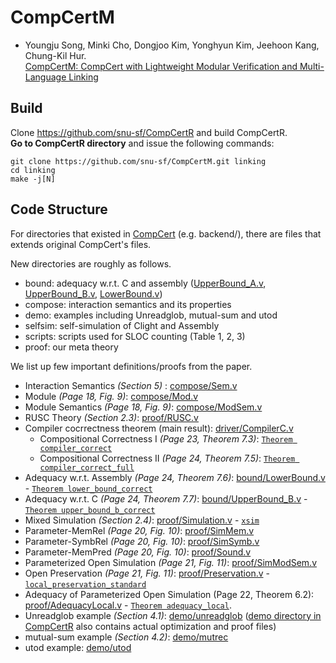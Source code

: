 # CompCertM
- Youngju Song, Minki Cho, Dongjoo Kim, Yonghyun Kim, Jeehoon Kang, Chung-Kil Hur.  
[CompCertM: CompCert with Lightweight Modular Verification and Multi-Language Linking](https://sf.snu.ac.kr/compcertm/)

## Build
Clone https://github.com/snu-sf/CompCertR and build CompCertR.  
**Go to CompCertR directory** and issue the following commands:
```
git clone https://github.com/snu-sf/CompCertM.git linking
cd linking
make -j[N]
```

## Code Structure

For directories that existed in [CompCert](https://github.com/AbsInt/CompCert) (e.g. backend/), there are files that extends original CompCert's files.

New directories are roughly as follows.

- bound: adequacy w.r.t. C and assembly ([UpperBound_A.v](bound/UpperBound_A.v), [UpperBound_B.v](bound/UpperBound_B.v), [LowerBound.v](bound/LowerBound.v))  
- compose: interaction semantics and its properties  
- demo: examples including Unreadglob, mutual-sum and utod
- selfsim: self-simulation of Clight and Assembly  
- scripts: scripts used for SLOC counting (Table 1, 2, 3)  
- proof: our meta theory

We list up few important definitions/proofs from the paper.

- Interaction Semantics _(Section 5)_ : [compose/Sem.v](compose/Sem.v)  
- Module _(Page 18, Fig. 9)_: [compose/Mod.v](compose/Mod.v)  
- Module Semantics _(Page 18, Fig. 9)_: [compose/ModSem.v](compose/ModSem.v#L140)  
- RUSC Theory _(Section 2.3)_: [proof/RUSC.v](proof/RUSC.v)  
- Compiler cocrrectness theorem (main result): [driver/CompilerC.v](driver/CompilerC.v)
  + Compositional Correctness I _(Page 23, Theorem 7.3)_: [`Theorem compiler_correct`](driver/CompilerC.v#L691)
  + Compositional Correctness II _(Page 24, Theorem 7.5)_: [`Theorem compiler_correct_full`](driver/CompilerC.v#L712)  
- Adequacy w.r.t. Assembly _(Page 24, Theorem 7.6)_: [bound/LowerBound.v](bound/LowerBound.v) - [`Theorem lower_bound_correct`](bound/LowerBound.v#L2398)
- Adequacy w.r.t. C _(Page 24, Theorem 7.7)_: [bound/UpperBound_B.v](bound/UpperBound_B.v) - [`Theorem upper_bound_b_correct`](bound/UpperBound_B.v#L1360)
- Mixed Simulation _(Section 2.4)_: [proof/Simulation.v](proof/Simulation.v) - [`xsim`](proof/Simulation.v#L486)  
- Parameter-MemRel _(Page 20, Fig. 10)_: [proof/SimMem.v](proof/SimMem.v)  
- Parameter-SymbRel _(Page 20, Fig. 10)_: [proof/SimSymb.v](proof/SimSymb.v)  
- Parameter-MemPred _(Page 20, Fig. 10)_: [proof/Sound.v](proof/Sound.v)  
- Parameterized Open Simulation _(Page 21, Fig. 11)_: [proof/SimModSem.v](proof/SimModSem.v)  
- Open Preservation _(Page 21, Fig. 11)_: [proof/Preservation.v](proof/Preservation.v) - [`local_preservation_standard`](proof/Preservation.v#L177)  
- Adequacy of Parameterized Open Simulation (Page 22, Theorem 6.2): [proof/AdequacyLocal.v](proof/AdequacyLocal.v) - [`Theorem adequacy_local`](proof/AdequacyLocal.v#729).  
- Unreadglob example _(Section 4.1)_: [demo/unreadglob](demo/unreadglob) ([demo directory in CompCertR](https://github.com/snu-sf/CompCertR/tree/v3.5_adapt/demo) also contains actual optimization and proof files)  
- mutual-sum example _(Section 4.2)_: [demo/mutrec](demo/mutrec)  
- utod example: [demo/utod](demo/utod)  
